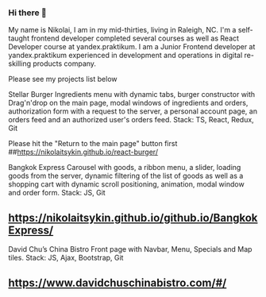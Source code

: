 ### Hi there 👋

My name is Nikolai, I am in my mid-thirties, living in Raleigh, NC. I'm a self-taught frontend developer completed several courses as well as React Developer course at yandex.praktikum. I am a Junior Frontend developer at yandex.praktikum experienced in development and operations in digital re-skilling products company.


Please see my projects list below

Stellar Burger 
Ingredients menu with dynamic tabs, burger constructor with Drag'n'drop on the main page, modal windows of ingredients and orders, authorization form with a request to the server, a personal account page, an orders feed and an authorized user's orders feed. Stack: TS, React, Redux, Git

Please hit the "Return to the main page" button first
##https://nikolaitsykin.github.io/react-burger/

Bangkok Express 
Carousel with goods, a ribbon  menu, a slider, loading goods from the server, dynamic filtering of the list of goods as well as a shopping cart with dynamic scroll positioning, animation, modal window and order form. Stack: JS, Git
## https://nikolaitsykin.github.io/github.io/BangkokExpress/

David Chu’s China Bistro 
Front page with Navbar,  Menu, Specials and Map tiles. Stack: JS, Ajax, Bootstrap, Git
## https://www.davidchuschinabistro.com/#/

